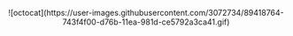 <p align="center">
![octocat](https://user-images.githubusercontent.com/3072734/89418764-743f4f00-d76b-11ea-981d-ce5792a3ca41.gif)
</p>
